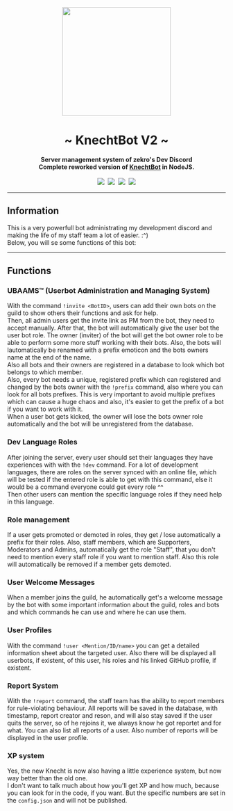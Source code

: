 <div align="center">
    <img src="http://zekro.de/dl/knechtv2-avatar.png" width="250"/>
    <h1> ~ KnechtBot V2 ~ </h1>
    <strong>Server management system of zekro's Dev Discord<br>Complete reworked version of <a href="https://github.com/zekroTJA/regiusBot">KnechtBot</a> in NodeJS.</strong><br/><br/>
    <a href="https://stats.uptimerobot.com/WPBJjHp26"><img src="https://img.shields.io/uptimerobot/status/m779430970-e7fbeac99e0f5b24c277880c.svg"/></a>&nbsp;
    <a href="https://stats.uptimerobot.com/WPBJjHp26"><img src="https://img.shields.io/uptimerobot/ratio/m779430970-e7fbeac99e0f5b24c277880c.svg"/></a>&nbsp;
    <a href=""><img src="https://img.shields.io/github/languages/top/zekroTJA/KnechtBot2.svg"/></a>&nbsp;
    <a href="https://travis-ci.org/zekroTJA/KnechtBot2"><img src="https://travis-ci.org/zekroTJA/KnechtBot2.svg?branch=master"/></a>
</div>

---

## Information

This is a very powerfull bot administrating my development discord and making the life of my staff team a lot of easier. :^)  
Below, you will se some functions of this bot:

---
## Functions

### UBAAMS™ (Userbot Administration and Managing System)
With the command `!invite <BotID>`, users can add their own bots on the guild to show others their functions and ask for help.  
Then, all admin users get the invite link as PM from the bot, they need to accept manually. After that, the bot will automatically give the user bot the user bot role. The owner (inviter) of the bot will get the bot owner role to be able to perform some more stuff working with their bots. Also, the bots will lautomatically be renamed with a prefix emoticon and the bots owners name at the end of the name.  
Also all bots and their owners are registered in a database to look which bot belongs to which member.  
Also, every bot needs a unique, registered prefix which can registered and changed by the bots owner with the `!prefix` command, also where you can look for all bots prefixes. This is very important to avoid multiple prefixes which can cause a huge chaos and also, it's easier to get the prefix of a bot if you want to work with it.  
When a user bot gets kicked, the owner will lose the bots owner role automatically and the bot will be unregistered from the database.

### Dev Language Roles
After joining the server, every user should set their languages they have experiences with with the `!dev` command. For a lot of development languages, there are roles on the server synced with an online file, which will be tested if the entered role is able to get with this command, else it would be a command everyone could get every role ^^  
Then other users can mention the specific language roles if they need help in this language.

### Role management
If a user gets promoted or demoted in roles, they get / lose automatically a prefix for their roles. Also, staff members, which are Supporters, Moderators and Admins, automatically get the role "Staff", that you don't need to mention every staff role if you want to mention staff. Also this role will automatically be removed if a member gets demoted.

### User Welcome Messages
When a member joins the guild, he automatically get's a welcome message by the bot with some important information about the guild, roles and bots and which commands he can use and where he can use them.

### User Profiles
With the command `!user <Mention/ID/name>` you can get a detailed information sheet about the targeted user. Also there will be displayed all userbots, if existent, of this user, his roles and his linked GitHub profile, if existent.

### Report System
With the `!report` command, the staff team has the ability to report members for rule-violating behaviour. All reports will be saved in the database, with timestamp, report creator and reson, and will also stay saved if the user quits the server, so of he rejoins it, we always know he got reportet and for what. You can also list all reports of a user. Also number of reports will be displayed in the user profile.

### XP system
Yes, the new Knecht is now also having a little experience system, but now way better than the old one.  
I don't want to talk much about how you'll get XP and how much, because you can look for in the code, if you want. But the specific numbers are set in the `config.json` and will not be published.
